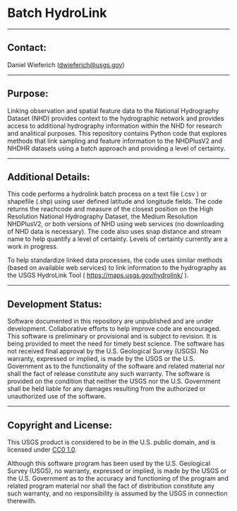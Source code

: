Batch HydroLink
===============================================================================================================

-----------
Contact:
-----------
Daniel Wieferich (dwieferich@usgs.gov)


-----------
Purpose:
-----------
Linking observation and spatial feature data to the National Hydrography Dataset (NHD) provides context to the hydrographic network and provides access to additional hydrography information within the NHD for research and analitical purposes.
This repository contains Python code that explores methods that link sampling and feature information to the NHDPlusV2 and NHDHR datasets using a batch approach and providing a level of certainty.  

  
-----------
Additional Details:
-----------
This code performs a hydrolink batch process on a text file (.csv ) or shapefile (.shp) using user defined latitude and longitude fields. 
The code returns the reachcode and measure of the closest position on the High Resolution National Hydrography Dataset, the Medium Resolution NHDPlusV2, or both versions of NHD using web services
(no downloading of NHD data is necessary). The code also uses snap distance and stream name to help quantify a level of certainty. Levels of certainty currently 
are a work in progress.  
  
To help standardize linked data processes, the code uses similar methods (based on available web services) to link information to the hydrography as the USGS HydroLink Tool ( https://maps.usgs.gov/hydrolink/ ).
  
-----------
Development Status:
-------------------
Software documented in this repository are unpublished and are under development.  Collaborative efforts to help improve code are encouraged.
This software is preliminary or provisional and is subject to revision. It is being provided to meet the need for timely best science. 
The software has not received final approval by the U.S. Geological Survey (USGS). No warranty, expressed or implied, is made by the USGS or the U.S. Government as to the functionality of the software and related material nor shall the fact of release constitute any such warranty. The software is provided on the condition that neither the USGS nor the U.S. Government shall be held liable for any damages resulting from the authorized or unauthorized use of the software. 



----------------------
Copyright and License:
---------------------
This USGS product is considered to be in the U.S. public domain, and is licensed under
[CC0 1.0](https://creativecommons.org/publicdomain/zero/1.0/).

Although this software program has been used by the U.S. Geological Survey (USGS), no warranty, expressed or implied,
is made by the USGS or the U.S. Government as to the accuracy and functioning of the program and related program
material nor shall the fact of distribution constitute any such warranty, and no responsibility is assumed by the
USGS in connection therewith.
